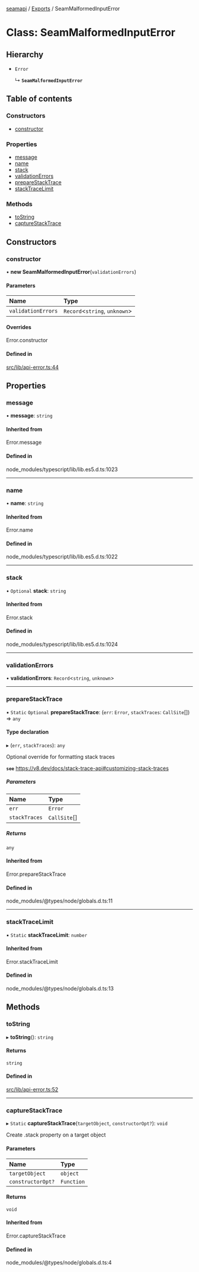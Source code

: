 [seamapi](../README.md) / [Exports](../modules.md) / SeamMalformedInputError

# Class: SeamMalformedInputError

## Hierarchy

- `Error`

  ↳ **`SeamMalformedInputError`**

## Table of contents

### Constructors

- [constructor](SeamMalformedInputError.md#constructor)

### Properties

- [message](SeamMalformedInputError.md#message)
- [name](SeamMalformedInputError.md#name)
- [stack](SeamMalformedInputError.md#stack)
- [validationErrors](SeamMalformedInputError.md#validationerrors)
- [prepareStackTrace](SeamMalformedInputError.md#preparestacktrace)
- [stackTraceLimit](SeamMalformedInputError.md#stacktracelimit)

### Methods

- [toString](SeamMalformedInputError.md#tostring)
- [captureStackTrace](SeamMalformedInputError.md#capturestacktrace)

## Constructors

### constructor

• **new SeamMalformedInputError**(`validationErrors`)

#### Parameters

| Name | Type |
| :------ | :------ |
| `validationErrors` | `Record`<`string`, `unknown`\> |

#### Overrides

Error.constructor

#### Defined in

[src/lib/api-error.ts:44](https://github.com/hello-seam/seamapi-javascript/blob/main/src/lib/api-error.ts#L44)

## Properties

### message

• **message**: `string`

#### Inherited from

Error.message

#### Defined in

node_modules/typescript/lib/lib.es5.d.ts:1023

___

### name

• **name**: `string`

#### Inherited from

Error.name

#### Defined in

node_modules/typescript/lib/lib.es5.d.ts:1022

___

### stack

• `Optional` **stack**: `string`

#### Inherited from

Error.stack

#### Defined in

node_modules/typescript/lib/lib.es5.d.ts:1024

___

### validationErrors

• **validationErrors**: `Record`<`string`, `unknown`\>

___

### prepareStackTrace

▪ `Static` `Optional` **prepareStackTrace**: (`err`: `Error`, `stackTraces`: `CallSite`[]) => `any`

#### Type declaration

▸ (`err`, `stackTraces`): `any`

Optional override for formatting stack traces

**`see`** https://v8.dev/docs/stack-trace-api#customizing-stack-traces

##### Parameters

| Name | Type |
| :------ | :------ |
| `err` | `Error` |
| `stackTraces` | `CallSite`[] |

##### Returns

`any`

#### Inherited from

Error.prepareStackTrace

#### Defined in

node_modules/@types/node/globals.d.ts:11

___

### stackTraceLimit

▪ `Static` **stackTraceLimit**: `number`

#### Inherited from

Error.stackTraceLimit

#### Defined in

node_modules/@types/node/globals.d.ts:13

## Methods

### toString

▸ **toString**(): `string`

#### Returns

`string`

#### Defined in

[src/lib/api-error.ts:52](https://github.com/hello-seam/seamapi-javascript/blob/main/src/lib/api-error.ts#L52)

___

### captureStackTrace

▸ `Static` **captureStackTrace**(`targetObject`, `constructorOpt?`): `void`

Create .stack property on a target object

#### Parameters

| Name | Type |
| :------ | :------ |
| `targetObject` | `object` |
| `constructorOpt?` | `Function` |

#### Returns

`void`

#### Inherited from

Error.captureStackTrace

#### Defined in

node_modules/@types/node/globals.d.ts:4
